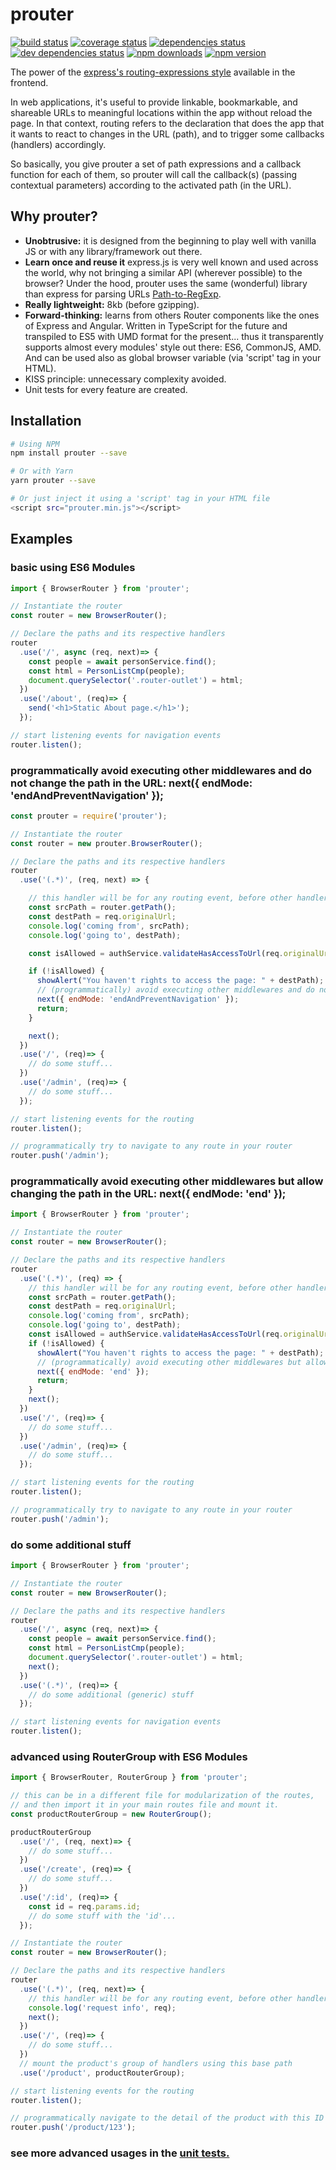 # prouter

[![build status](https://travis-ci.org/rogerpadilla/prouter.svg?branch=master)](https://travis-ci.org/rogerpadilla/prouter?branch=master)
[![coverage status](https://coveralls.io/repos/rogerpadilla/prouter/badge.svg?branch=master)](https://coveralls.io/r/rogerpadilla/prouter?branch=master)
[![dependencies status](https://david-dm.org/rogerpadilla/prouter/status.svg)](https://david-dm.org/rogerpadilla/prouter/status.svg)
[![dev dependencies status](https://david-dm.org/rogerpadilla/prouter/dev-status.svg)](https://david-dm.org/rogerpadilla/prouter/dev-status.svg)
[![npm downloads](https://img.shields.io/npm/dm/prouter.svg)](https://www.npmjs.com/package/prouter)
[![npm version](https://badge.fury.io/js/prouter.svg)](https://www.npmjs.com/prouter)

The power of the [express's routing-expressions style](https://expressjs.com/en/guide/routing.html) available in the frontend.

In web applications, it's useful to provide linkable, bookmarkable, and shareable URLs to meaningful locations within the app without reload the page. In that context, routing refers to the declaration that does the app that it wants to react to changes in the URL (path), and to trigger some callbacks (handlers) accordingly.

So basically, you give prouter a set of path expressions and a callback function for each of them, so prouter will call the callback(s) (passing contextual parameters) according to the activated path (in the URL). 

## Why prouter?
- **Unobtrusive:** it is designed from the beginning to play well with vanilla JS or with any library/framework out there.
- **Learn once and reuse it** express.js is very well known and used across the world, why not bringing a similar API (wherever possible) to the browser? Under the hood, prouter uses the same (wonderful) library than express for parsing URLs [Path-to-RegExp](https://github.com/pillarjs/path-to-regexp).
- **Really lightweight:** 8kb (before gzipping).
- **Forward-thinking:** learns from others Router components like the ones of Express and Angular. Written in TypeScript for the future and transpiled to ES5 with UMD format for the present... thus it transparently supports almost every modules' style out there: ES6, CommonJS, AMD. And can be used also as global browser variable (via 'script' tag in your HTML).
- KISS principle: unnecessary complexity avoided.
- Unit tests for every feature are created.

## Installation

```bash
# Using NPM
npm install prouter --save

# Or with Yarn
yarn prouter --save

# Or just inject it using a 'script' tag in your HTML file
<script src="prouter.min.js"></script>
```

## Examples

### basic using ES6 Modules

```js
import { BrowserRouter } from 'prouter';

// Instantiate the router
const router = new BrowserRouter();

// Declare the paths and its respective handlers
router
  .use('/', async (req, next)=> {
    const people = await personService.find();
    const html = PersonListCmp(people);
    document.querySelector('.router-outlet') = html;
  })
  .use('/about', (req)=> {
    send('<h1>Static About page.</h1>');
  });

// start listening events for navigation events
router.listen();
```


### programmatically avoid executing other middlewares and do not change the path in the URL: next({ endMode: 'endAndPreventNavigation' });

```js
const prouter = require('prouter');

// Instantiate the router
const router = new prouter.BrowserRouter();

// Declare the paths and its respective handlers
router
  .use('(.*)', (req, next) => {

    // this handler will be for any routing event, before other handlers
    const srcPath = router.getPath();
    const destPath = req.originalUrl;
    console.log('coming from', srcPath);
    console.log('going to', destPath);

    const isAllowed = authService.validateHasAccessToUrl(req.originalUrl);

    if (!isAllowed) {
      showAlert("You haven't rights to access the page: " + destPath);
      // (programmatically) avoid executing other middlewares and do not change the path in the URL.
      next({ endMode: 'endAndPreventNavigation' });
      return;
    }

    next();
  })
  .use('/', (req)=> {
    // do some stuff...
  })
  .use('/admin', (req)=> {
    // do some stuff...
  });

// start listening events for the routing
router.listen();

// programmatically try to navigate to any route in your router
router.push('/admin');
```


### programmatically avoid executing other middlewares but allow changing the path in the URL: next({ endMode: 'end' });

```js
import { BrowserRouter } from 'prouter';

// Instantiate the router
const router = new BrowserRouter();

// Declare the paths and its respective handlers
router
  .use('(.*)', (req) => {
    // this handler will be for any routing event, before other handlers
    const srcPath = router.getPath();
    const destPath = req.originalUrl;
    console.log('coming from', srcPath);
    console.log('going to', destPath);
    const isAllowed = authService.validateHasAccessToUrl(req.originalUrl);
    if (!isAllowed) {
      showAlert("You haven't rights to access the page: " + destPath);
      // (programmatically) avoid executing other middlewares but allow changing the path in the URL.
      next({ endMode: 'end' });
      return;
    }
    next();
  })
  .use('/', (req)=> {
    // do some stuff...
  })
  .use('/admin', (req)=> {
    // do some stuff...
  });

// start listening events for the routing
router.listen();

// programmatically try to navigate to any route in your router
router.push('/admin');
```

### do some additional stuff

```js
import { BrowserRouter } from 'prouter';

// Instantiate the router
const router = new BrowserRouter();

// Declare the paths and its respective handlers
router
  .use('/', async (req, next)=> {
    const people = await personService.find();
    const html = PersonListCmp(people);
    document.querySelector('.router-outlet') = html;
    next();
  })
  .use('(.*)', (req)=> {
    // do some additional (generic) stuff
  });

// start listening events for navigation events
router.listen();
```


### advanced using RouterGroup with ES6 Modules

```js
import { BrowserRouter, RouterGroup } from 'prouter';

// this can be in a different file for modularization of the routes,
// and then import it in your main routes file and mount it.
const productRouterGroup = new RouterGroup();

productRouterGroup
  .use('/', (req, next)=> {
    // do some stuff...
  })
  .use('/create', (req)=> {
    // do some stuff...  
  })
  .use('/:id', (req)=> {
    const id = req.params.id;
    // do some stuff with the 'id'...
  });

// Instantiate the router
const router = new BrowserRouter();

// Declare the paths and its respective handlers
router
  .use('(.*)', (req, next)=> {
    // this handler will be for any routing event, before other handlers
    console.log('request info', req);
    next();
  })
  .use('/', (req)=> {
    // do some stuff...
  })
  // mount the product's group of handlers using this base path
  .use('/product', productRouterGroup);

// start listening events for the routing
router.listen();

// programmatically navigate to the detail of the product with this ID
router.push('/product/123');
```


### see more advanced usages in the [unit tests.](https://github.com/rogerpadilla/prouter/tree/master/src)

